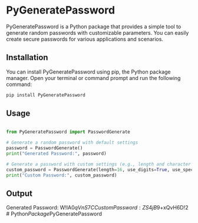 # PyGeneratePassword

PyGeneratePassword is a Python package that provides a simple tool to generate random passwords with customizable parameters. You can easily create secure passwords for various applications and scenarios.

## Installation

You can install PyGeneratePassword using pip, the Python package manager. Open your terminal or command prompt and run the following command:

```bash
pip install PyGeneratePassword

```

## Usage

```python

from PyGeneratePassword import PasswordGenerate

# Generate a random password with default settings
password = PasswordGenerate()
print("Generated Password:", password)

# Generate a password with custom settings (e.g., length and character set)
custom_password = PasswordGenerate(length=16, use_digits=True, use_special_chars=True)
print("Custom Password:", custom_password)
```

## Output

Generated Password: W!lA0$qVnS7C
Custom Password: ZS4jB9$+xQvH6D!2
#   P y t h o n _ P a c k a g e _ P y G e n e r a t e P a s s w o r d  
 